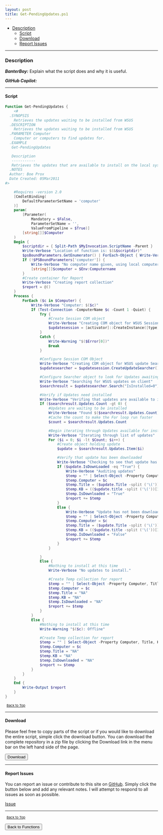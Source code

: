 ```yaml
---
layout: post
title: Get-PendingUpdates.ps1
---
```


- [Description](#description)
  - [Script](#script)
  - [Download](#download)
  - [Report Issues](#report-issues)

---

### Description

**_BanterBoy:_** Explain what the script does and why it is useful.

**_GitHub Copilot:_**

---

#### Script

```powershell
Function Get-PendingUpdates {
    <#
  .SYNOPSIS
    Retrieves the updates waiting to be installed from WSUS
  .DESCRIPTION
    Retrieves the updates waiting to be installed from WSUS
  .PARAMETER Computer
    Computer or computers to find updates for.
  .EXAMPLE
   Get-PendingUpdates

   Description
   -----------
   Retrieves the updates that are available to install on the local system
  .NOTES
  Author: Boe Prox
  Date Created: 05Mar2011
#>

    #Requires -version 2.0
    [CmdletBinding(
        DefaultParameterSetName = 'computer'
    )]
    param(
        [Parameter(
            Mandatory = $False,
            ParameterSetName = '',
            ValueFromPipeline = $True)]
        [string[]]$Computer
    )
    Begin {
        $scriptdir = { Split-Path $MyInvocation.ScriptName -Parent }
        Write-Verbose "Location of function is: $(&$scriptdir)"
        $psBoundParameters.GetEnumerator() | ForEach-Object { Write-Verbose "Parameter: $_" }
        If (!$PSBoundParameters['computer']) {
            Write-Verbose "No computer name given, using local computername"
            [string[]]$computer = $Env:Computername
        }
        #Create container for Report
        Write-Verbose "Creating report collection"
        $report = @()
    }
    Process {
        ForEach ($c in $Computer) {
            Write-Verbose "Computer: $($c)"
            If (Test-Connection -ComputerName $c -Count 1 -Quiet) {
                Try {
                    #Create Session COM object
                    Write-Verbose "Creating COM object for WSUS Session"
                    $updatesession = [activator]::CreateInstance([type]::GetTypeFromProgID("Microsoft.Update.Session", $c))
                }
                Catch {
                    Write-Warning "$($Error[0])"
                    Break
                }

                #Configure Session COM Object
                Write-Verbose "Creating COM object for WSUS update Search"
                $updatesearcher = $updatesession.CreateUpdateSearcher()

                #Configure Searcher object to look for Updates awaiting installation
                Write-Verbose "Searching for WSUS updates on client"
                $searchresult = $updatesearcher.Search("IsInstalled=0")

                #Verify if Updates need installed
                Write-Verbose "Verifing that updates are available to install"
                If ($searchresult.Updates.Count -gt 0) {
                    #Updates are waiting to be installed
                    Write-Verbose "Found $($searchresult.Updates.Count) update\s!"
                    #Cache the count to make the For loop run faster
                    $count = $searchresult.Updates.Count

                    #Begin iterating through Updates available for installation
                    Write-Verbose "Iterating through list of updates"
                    For ($i = 0; $i -lt $Count; $i++) {
                        #Create object holding update
                        $update = $searchresult.Updates.Item($i)

                        #Verify that update has been downloaded
                        Write-Verbose "Checking to see that update has been downloaded"
                        If ($update.IsDownLoaded -eq "True") {
                            Write-Verbose "Auditing updates"
                            $temp = "" | Select-Object -Property Computer, Title, KB, IsDownloaded
                            $temp.Computer = $c
                            $temp.Title = ($update.Title -split ('\('))[0]
                            $temp.KB = (($update.title -split ('\('))[1] -split ('\)'))[0]
                            $temp.IsDownloaded = "True"
                            $report += $temp
                        }
                        Else {
                            Write-Verbose "Update has not been downloaded yet!"
                            $temp = "" | Select-Object -Property Computer, Title, KB, IsDownloaded
                            $temp.Computer = $c
                            $temp.Title = ($update.Title -split ('\('))[0]
                            $temp.KB = (($update.title -split ('\('))[1] -split ('\)'))[0]
                            $temp.IsDownloaded = "False"
                            $report += $temp
                        }
                    }

                }
                Else {
                    #Nothing to install at this time
                    Write-Verbose "No updates to install."

                    #Create Temp collection for report
                    $temp = "" | Select-Object -Property Computer, Title, KB, IsDownloaded
                    $temp.Computer = $c
                    $temp.Title = "NA"
                    $temp.KB = "NA"
                    $temp.IsDownloaded = "NA"
                    $report += $temp
                }
            }
            Else {
                #Nothing to install at this time
                Write-Warning "$($c): Offline"

                #Create Temp collection for report
                $temp = "" | Select-Object -Property Computer, Title, KB, IsDownloaded
                $temp.Computer = $c
                $temp.Title = "NA"
                $temp.KB = "NA"
                $temp.IsDownloaded = "NA"
                $report += $temp
            }
        }
    }
    End {
        Write-Output $report
    }
}
```

<span style="font-size:11px;"><a href="#"><i class="fas fa-caret-up" aria-hidden="true" style="color: white; margin-right:5px;"></i>Back to Top</a></span>

---

#### Download

Please feel free to copy parts of the script or if you would like to download the entire script, simple click the download button. You can download the complete repository in a zip file by clicking the Download link in the menu bar on the left hand side of the page.

<button class="btn" type="submit" onclick="window.open('/PowerShell/functions/windowsUpdates/Get-PendingUpdates.ps1')">
    <i class="fa fa-cloud-download-alt">
    </i>
        Download
</button>

---

#### Report Issues

You can report an issue or contribute to this site on <a href="https://github.com/BanterBoy/scripts-blog/issues">GitHub</a>. Simply click the button below and add any relevant notes. I will attempt to respond to all issues as soon as possible.

<!-- Place this tag where you want the button to render. -->

<a class="github-button" href="https://github.com/BanterBoy/scripts-blog/issues/new?title=Get-PendingUpdates.ps1&body=There is a problem with this function. Please find details below." data-show-count="true" aria-label="Issue BanterBoy/scripts-blog on GitHub">Issue</a>

---

<span style="font-size:11px;"><a href="#"><i class="fas fa-caret-up" aria-hidden="true" style="color: white; margin-right:5px;"></i>Back to Top</a></span>

<a href="/menu/_pages/functions.html">
    <button class="btn">
        <i class='fas fa-reply'>
        </i>
            Back to Functions
    </button>
</a>

[1]: http://ecotrust-canada.github.io/markdown-toc
[2]: https://github.com/googlearchive/code-prettify
